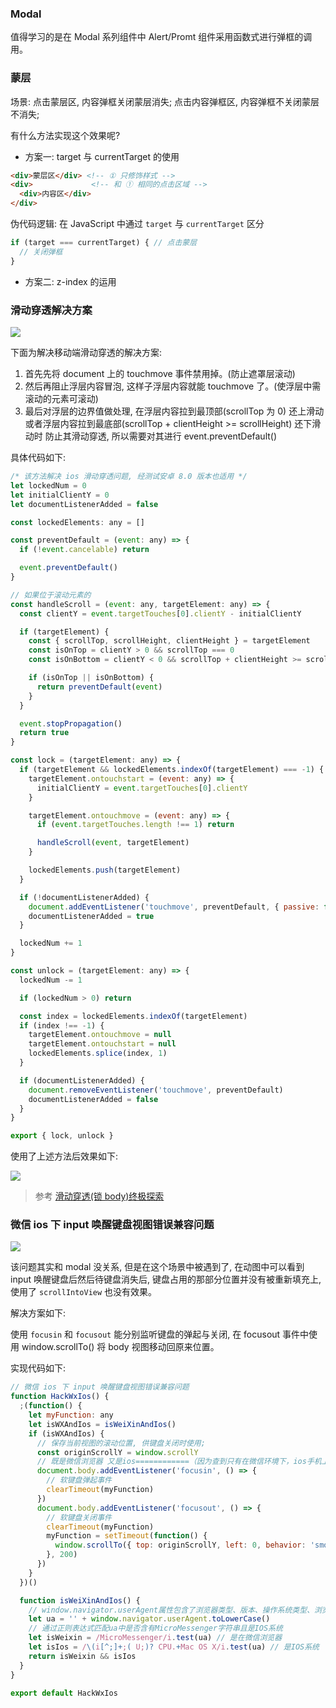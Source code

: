 ### Modal

值得学习的是在 Modal 系列组件中 Alert/Promt 组件采用函数式进行弹框的调用。

### 蒙层

场景: 点击蒙层区, 内容弹框关闭蒙层消失; 点击内容弹框区, 内容弹框不关闭蒙层不消失;

有什么方法实现这个效果呢?

* 方案一: target 与 currentTarget 的使用

```html
<div>蒙层区</div> <!-- ① 只修饰样式 -->
<div>             <!-- 和 ① 相同的点击区域 -->
  <div>内容区</div>
</div>
```

伪代码逻辑: 在 JavaScript 中通过 `target` 与 `currentTarget` 区分

```js
if (target === currentTarget) { // 点击蒙层
  // 关闭弹框
}
```

* 方案二: z-index 的运用

### 滑动穿透解决方案

![](http://with.muyunyun.cn/5ad52dbc5716fb92b823898557cc94fa.gif)

下面为解决移动端滑动穿透的解决方案:

1. 首先先将 document 上的 touchmove 事件禁用掉。(防止遮罩层滚动)
2. 然后再阻止浮层内容冒泡, 这样子浮层内容就能 touchmove 了。(使浮层中需滚动的元素可滚动)
3. 最后对浮层的边界值做处理, 在浮层内容拉到最顶部(scrollTop 为 0) 还上滑动或者浮层内容拉到最底部(scrollTop + clientHeight >= scrollHeight) 还下滑动时
防止其滑动穿透, 所以需要对其进行 event.preventDefault()

具体代码如下:

```js
/* 该方法解决 ios 滑动穿透问题, 经测试安卓 8.0 版本也适用 */
let lockedNum = 0
let initialClientY = 0
let documentListenerAdded = false

const lockedElements: any = []

const preventDefault = (event: any) => {
  if (!event.cancelable) return

  event.preventDefault()
}

// 如果位于滚动元素的
const handleScroll = (event: any, targetElement: any) => {
  const clientY = event.targetTouches[0].clientY - initialClientY

  if (targetElement) {
    const { scrollTop, scrollHeight, clientHeight } = targetElement
    const isOnTop = clientY > 0 && scrollTop === 0
    const isOnBottom = clientY < 0 && scrollTop + clientHeight >= scrollHeight

    if (isOnTop || isOnBottom) {
      return preventDefault(event)
    }
  }

  event.stopPropagation()
  return true
}

const lock = (targetElement: any) => {
  if (targetElement && lockedElements.indexOf(targetElement) === -1) {
    targetElement.ontouchstart = (event: any) => {
      initialClientY = event.targetTouches[0].clientY
    }

    targetElement.ontouchmove = (event: any) => {
      if (event.targetTouches.length !== 1) return

      handleScroll(event, targetElement)
    }

    lockedElements.push(targetElement)
  }

  if (!documentListenerAdded) {
    document.addEventListener('touchmove', preventDefault, { passive: false })
    documentListenerAdded = true
  }

  lockedNum += 1
}

const unlock = (targetElement: any) => {
  lockedNum -= 1

  if (lockedNum > 0) return

  const index = lockedElements.indexOf(targetElement)
  if (index !== -1) {
    targetElement.ontouchmove = null
    targetElement.ontouchstart = null
    lockedElements.splice(index, 1)
  }

  if (documentListenerAdded) {
    document.removeEventListener('touchmove', preventDefault)
    documentListenerAdded = false
  }
}

export { lock, unlock }
```

使用了上述方法后效果如下:

![](http://with.muyunyun.cn/0a5886e43e522b183415c62d29890ebc.gif)

> 参考 [滑动穿透(锁 body)终极探索](https://juejin.im/post/5ca4816e5188250b251e34e9)

### 微信 ios 下 input 唤醒键盘视图错误兼容问题

![](http://with.muyunyun.cn/0547f0a98df8c2d3df62c87569d07502.gif)

该问题其实和 modal 没关系, 但是在这个场景中被遇到了, 在动图中可以看到 input 唤醒键盘后然后待键盘消失后, 键盘占用的那部分位置并没有被重新填充上, 使用了 `scrollIntoView` 也没有效果。

解决方案如下:

使用 `focusin` 和 `focusout` 能分别监听键盘的弹起与关闭, 在 focusout 事件中使用 window.scrollTo() 将 body 视图移动回原来位置。

实现代码如下:

```js
// 微信 ios 下 input 唤醒键盘视图错误兼容问题
function HackWxIos() {
  ;(function() {
    let myFunction: any
    let isWXAndIos = isWeiXinAndIos()
    if (isWXAndIos) {
      // 保存当前视图的滚动位置, 供键盘关闭时使用;
      const originScrollY = window.scrollY
      // 既是微信浏览器 又是ios============（因为查到只有在微信环境下，ios手机上才会出现input失去焦点的时候页面被顶起）
      document.body.addEventListener('focusin', () => {
        // 软键盘弹起事件
        clearTimeout(myFunction)
      })
      document.body.addEventListener('focusout', () => {
        // 软键盘关闭事件
        clearTimeout(myFunction)
        myFunction = setTimeout(function() {
          window.scrollTo({ top: originScrollY, left: 0, behavior: 'smooth' }) // 重点  =======当键盘收起的时候让页面回到原始位置
        }, 200)
      })
    }
  })()

  function isWeiXinAndIos() {
    // window.navigator.userAgent属性包含了浏览器类型、版本、操作系统类型、浏览器引擎类型等信息，这个属性可以用来判断浏览器类型
    let ua = '' + window.navigator.userAgent.toLowerCase()
    // 通过正则表达式匹配ua中是否含有MicroMessenger字符串且是IOS系统
    let isWeixin = /MicroMessenger/i.test(ua) // 是在微信浏览器
    let isIos = /\(i[^;]+;( U;)? CPU.+Mac OS X/i.test(ua) // 是IOS系统
    return isWeixin && isIos
  }
}

export default HackWxIos
```
